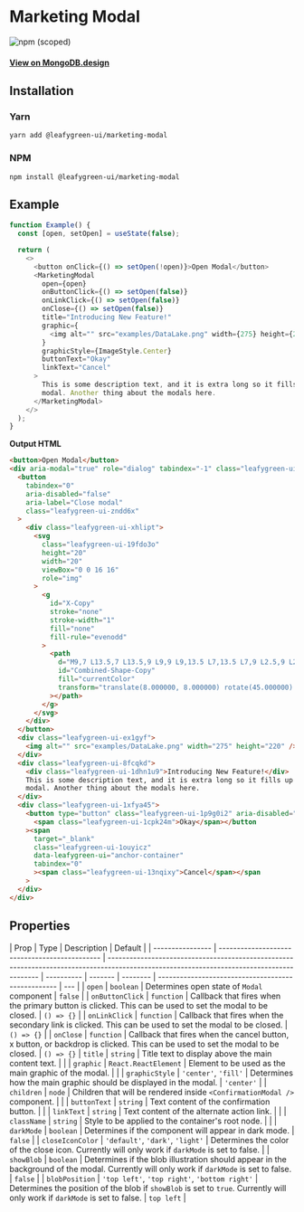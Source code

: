 # Marketing Modal

![npm (scoped)](https://img.shields.io/npm/v/@leafygreen-ui/marketing-modal.svg)

#### [View on MongoDB.design](https://www.mongodb.design/component/marketing-modal/example/)

## Installation

### Yarn

```shell
yarn add @leafygreen-ui/marketing-modal
```

### NPM

```shell
npm install @leafygreen-ui/marketing-modal
```

## Example

```js
function Example() {
  const [open, setOpen] = useState(false);

  return (
    <>
      <button onClick={() => setOpen(!open)}>Open Modal</button>
      <MarketingModal
        open={open}
        onButtonClick={() => setOpen(false)}
        onLinkClick={() => setOpen(false)}
        onClose={() => setOpen(false)}
        title="Introducing New Feature!"
        graphic={
          <img alt="" src="examples/DataLake.png" width={275} height={220} />
        }
        graphicStyle={ImageStyle.Center}
        buttonText="Okay"
        linkText="Cancel"
      >
        This is some description text, and it is extra long so it fills up this
        modal. Another thing about the modals here.
      </MarketingModal>
    </>
  );
}
```

**Output HTML**

```html
<button>Open Modal</button>
<div aria-modal="true" role="dialog" tabindex="-1" class="leafygreen-ui-4ltwxx">
  <button
    tabindex="0"
    aria-disabled="false"
    aria-label="Close modal"
    class="leafygreen-ui-zndd6x"
  >
    <div class="leafygreen-ui-xhlipt">
      <svg
        class="leafygreen-ui-19fdo3o"
        height="20"
        width="20"
        viewBox="0 0 16 16"
        role="img"
      >
        <g
          id="X-Copy"
          stroke="none"
          stroke-width="1"
          fill="none"
          fill-rule="evenodd"
        >
          <path
            d="M9,7 L13.5,7 L13.5,9 L9,9 L9,13.5 L7,13.5 L7,9 L2.5,9 L2.5,7 L7,7 L7,2.5 L9,2.5 L9,7 Z"
            id="Combined-Shape-Copy"
            fill="currentColor"
            transform="translate(8.000000, 8.000000) rotate(45.000000) translate(-8.000000, -8.000000) "
          ></path>
        </g>
      </svg>
    </div>
  </button>
  <div class="leafygreen-ui-ex1gyf">
    <img alt="" src="examples/DataLake.png" width="275" height="220" />
  </div>
  <div class="leafygreen-ui-8fcqkd">
    <div class="leafygreen-ui-1dhn1u9">Introducing New Feature!</div>
    This is some description text, and it is extra long so it fills up this
    modal. Another thing about the modals here.
  </div>
  <div class="leafygreen-ui-1xfya45">
    <button type="button" class="leafygreen-ui-1p9g0i2" aria-disabled="false">
      <span class="leafygreen-ui-1cpk24m">Okay</span></button
    ><span
      target="_blank"
      class="leafygreen-ui-1ouyicz"
      data-leafygreen-ui="anchor-container"
      tabindex="0"
      ><span class="leafygreen-ui-13nqixy">Cancel</span></span
    >
  </div>
</div>
```

## Properties

| Prop             | Type                                          | Description                                                                                                                               | Default    |
| ---------------- | --------------------------------------------- | ----------------------------------------------------------------------------------------------------------------------------------------- | ---------- | ------- | -------- | -------------------------------------------------- | --- |
| `open`           | `boolean`                                     | Determines open state of `Modal` component                                                                                                | `false`    |
| `onButtonClick`  | `function`                                    | Callback that fires when the primary button is clicked. This can be used to set the modal to be closed.                                   | `() => {}` |
| `onLinkClick`    | `function`                                    | Callback that fires when the secondary link is clicked. This can be used to set the modal to be closed.                                   | `() => {}` |
| `onClose`        | `function`                                    | Callback that fires when the cancel button, x button, or backdrop is clicked. This can be used to set the modal to be closed.             | `() => {}` | `title` | `string` | Title text to display above the main content text. |     |
| `graphic`        | `React.ReactElement`                          | Element to be used as the main graphic of the modal.                                                                                      |            |
| `graphicStyle`   | `'center'`, `'fill'`                          | Determines how the main graphic should be displayed in the modal.                                                                         | `'center'` |
| `children`       | `node`                                        | Children that will be rendered inside `<ConfirmationModal />` component.                                                                  |            |
| `buttonText`     | `string`                                      | Text content of the confirmation button.                                                                                                  |            |
| `linkText`       | `string`                                      | Text content of the alternate action link.                                                                                                |            |
| `className`      | `string`                                      | Style to be applied to the container's root node.                                                                                         |            |
| `darkMode`       | `boolean`                                     | Determines if the component will appear in dark mode.                                                                                     | `false`    |
| `closeIconColor` | `'default'`, `'dark'`, `'light'`              | Determines the color of the close icon. Currently will only work if `darkMode` is set to false.                                           |
| `showBlob`       | `boolean`                                     | Determines if the blob illustration should appear in the background of the modal. Currently will only work if `darkMode` is set to false. | `false`    |
| `blobPosition`   | `'top left'`, `'top right'`, `'bottom right'` | Determines the position of the blob if `showBlob` is set to `true`. Currently will only work if `darkMode` is set to false.               | `top left` |
